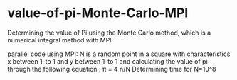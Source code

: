 # value-of-pi-Monte-Carlo-MPI
Determining the value of Pi using the Monte Carlo method, which is a numerical integral method with MPI

parallel code using MPI:
N is a random point in a square with characteristics x between 1-to 1 and y between 1-to 1 and calculating the value of pi through the following equation :
 π = 4 n/N
Determining time for N=10^8
